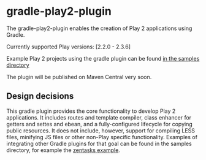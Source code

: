 gradle-play2-plugin
===================

The gradle-play2-plugin enables the creation of Play 2 applications using Gradle.

Currently supported Play versions: [2.2.0 - 2.3.6]

Example Play 2 projects using the gradle plugin can be found [in the samples directory](samples)

The plugin will be published on Maven Central very soon.

## Design decisions

This gradle plugin provides the core functionality to develop Play 2 applications.
It includes routes and template compiler, class enhancer for getters and settes and ebean, and a fully-configured lifecycle for copying public resources.
It does not include, however, support for compiling LESS files, minifying JS files or other non-Play specific functionality.
Examples of integrating other Gradle plugins for that goal can be found in the samples directory, for example the [zentasks example](samples/playframework-2.3.6/samples/scala/zentasks/build.gradle).